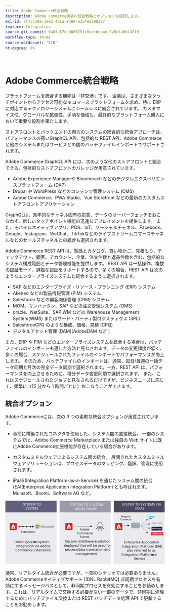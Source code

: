 ```yaml
---
title: Adobe Commerce統合戦略
description: Adobe Commerce実装の統合戦略とオプションを確認します。
exl-id: af7cc59a-3ee2-461a-8489-a35fe0288277
feature: Integration
source-git-commit: 94d7a57dcd006251e8eefbdb4ec3a5e140bf43f9
workflow-type: tm+mt
source-wordcount: '518'
ht-degree: 0%

---
```


# Adobe Commerce統合戦略

プラットフォームを統合する機能は「非交渉」です。 企業は、さまざまなタッチポイントからアクセス可能な e コマースプラットフォームを求め、特に ERP に対応するテクノロジーシステムにシームレスに統合されています。 カスタマイズ性、グローバルな拡張性、手頃な価格も、最終的なプラットフォーム購入において重要な役割を果たします。

ストアフロントとバックエンドの両方のシステムの総合的な統合アプローチは、パフォーマンスの高いGraphQL API、包括的な REST API、Adobe Commerceと他のシステムまたはサービスとの間のバッチファイルインポートでサポートされます。

Adobe Commerce GraphQL API には、次のような他のストアフロントと統合できる、包括的なストアフロントカバレッジが用意されています。

- Adobe Experience Managerや Bloomreach などのデジタルエクスペリエンスプラットフォーム (DXP)
- Drupal や WordPress などのコンテンツ管理システム (CMS)
- Adobe Commerce、PWA Studio、Vue Storefront などの最新のカスタムストアフロントアプリケーション

GraphQLは、効率的なチャネル固有の応答、データのオーバーフェッチをおこなわず、新しいタッチポイント機能の迅速なデプロイメントを提供します。 また、モバイルネイティブアプリ、POS、IoT、ソーシャルチャネル、Facebook、Google、Instagram、WeChat、TikTokなどのライブストリームコマースチャネルなどのセールスチャネルとの統合も選択されます。

Adobe Commerce REST API は、製品とカタログ、買い物かご、見積もり、チェックアウト、顧客、アカウント、企業、注文件数と返品件数を含む、包括的なシステム構成範囲とデータ管理機能を提供します。 REST API は一括操作、複数の認証モード、詳細な認証をサポートするので、多くの場合、REST API は次のようなエンタープライズシステムと統合するように選択されます。

- SAP などのエンタープライズ・リソース・プランニング (ERP) システム
- Akeneo などの製品情報管理 (PIM) システム
- Salesforce などの顧客関係管理 (CRM) システム
- MOM、マンハッタン、SAP などの注文管理システム (OMS)
- oracle、NetSuite、SAP WM などの Warehouse Management System(WMS) またはサード・パーティ製ロジスティクス (3PL)
- SalesforceCPQ のような構成、価格、見積 (CPQ)
- デジタルアセット管理 (DAM)(AdobeDAM など )

また、ERP や PIM などのエンタープライズシステムを統合する場合は、バッチファイルのインポートも適した方法と見なされます。データの変更頻度が低く、多くの場合、スケジュールされたファイルのインポートでパフォーマンスが向上します。 そのため、バッチファイルのインポートは、通常、毎日/毎週の一括データ同期と月次の完全データ同期で選択されます。一方、REST API は、パフォーマンスを向上させるために、増分データ変更同期で選択されます。 また、これはスケジュールされたジョブと見なされるだけですが、ビジネスニーズに応じて、頻繁に（15 分から 1 時間ごとに）おこなうことができます。

## 統合オプション

Adobe Commerceには、次の 3 つの柔軟な統合オプションが用意されています。

- 事前に構築されたコネクタを使用した、システム間の直接統合。 一部のシステムでは、Adobe Commerce Marketplace または独自の Web サイトに既にAdobe Commerce拡張機能が存在している場合があります。

- カスタムミドルウェアによるシステム間の統合。 展開されたカスタムミドルウェアソリューションは、プロセスデータのマッピング、翻訳、管理に使用されます。

- iPaaS(Integration Platform-as-a-Service) を通じたシステム間の統合 (EAI(Enterprise Application Integration Platform) とも呼ばれます。Mulesoft、Boomi、Software AG など。

![Adobe Commerce統合オプション](../../assets/playbooks/integration-options.svg)

通常、リアルタイム統合が必要ですが、一部のシナリオでは必要ありません。 Adobe Commerceネイティブサポート [!DNL RabbitMQ] 非同期プロセスを有効にするメッセージバスとして。非同期プロセスを有効にすることをお勧めします。これは、リアルタイムで交換する必要がない一部のデータで、非同期に処理するためにバッチファイル交換または REST バッチデータ処理 API で更新することをお勧めします。
